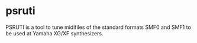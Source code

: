 # psruti
PSRUTI is a tool to tune midifiles of the standard formats SMF0 and SMF1 to be used at Yamaha XG/XF synthesizers.
